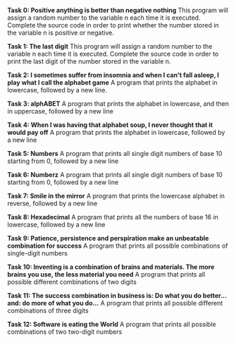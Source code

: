 **Task 0: Positive anything is better than negative nothing**
        This program will assign a random number to the variable n each time it is executed. Complete       the source code in order to print whether the number stored in the variable n is positive or negative.

**Task 1: The last digit** 
        This program will assign a random number to the variable n each time it is executed. Complete the source code in order to print the last digit of the number stored in the variable n.

**Task 2: I sometimes suffer from insomnia and when I can't fall asleep, I play what I call the alphabet game** 
        A program that prints the alphabet in lowercase, followed by a new line.

**Task 3: alphABET** 
        A program that prints the alphabet in lowercase, and then in uppercase, followed by a new line

**Task 4: When I was having that alphabet soup, I never thought that it would pay off** 
        A program that prints the alphabet in lowercase, followed by a new line

**Task 5: Numbers**
        A program that prints all single digit numbers of base 10 starting from 0, followed by a new line

**Task 6: Numberz** 
        A program that prints all single digit numbers of base 10 starting from 0, followed by a new line

**Task 7: Smile in the mirror**
        A program that prints the lowercase alphabet in reverse, followed by a new line

**Task 8: Hexadecimal** 
        A program that prints all the numbers of base 16 in lowercase, followed by a new line

**Task 9: Patience, persistence and perspiration make an unbeatable combination for success**
        A program that prints all possible combinations of single-digit numbers

**Task 10: Inventing is a combination of brains and materials. The more brains you use, the less material you need**
         A program that prints all possible different combinations of two digits

**Task 11: The success combination in business is: Do what you do better... and: do more of what you do...**
         A program that prints all possible different combinations of three digits

**Task 12: Software is eating the World**
         A program that prints all possible combinations of two two-digit numbers   
